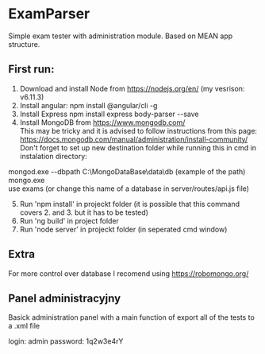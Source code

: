 # ExamParser

Simple exam tester with administration module.
Based on MEAN app structure.

## First run:
1. Download and install Node from  https://nodejs.org/en/ (my vesrison: v6.11.3)
2. Install angular:
npm install @angular/cli -g
3. Install Express
npm install express body-parser --save
4. Install MongoDB from https://www.mongodb.com/  
This may be tricky and it is advised to follow instructions from this page: https://docs.mongodb.com/manual/administration/install-community/
Don't forget to set up new destination folder while running this in cmd in instalation directory:

mongod.exe --dbpath C:\MongoDataBase\data\db (example of the path)<br />
mongo.exe <br />
use exams (or change this name of a database in server/routes/api.js file) 

5. Run 'npm install' in projeckt folder (it is possible that this command covers 2. and 3. but it has to be tested)
6. Run 'ng build' in project folder
7. Run 'node server' in projeckt folder (in seperated cmd window)

## Extra

For more control over database I recomend using https://robomongo.org/

## Panel administracyjny

Basick administration panel with a main function of export all of the tests to a .xml file

login: admin
password: 1q2w3e4rY